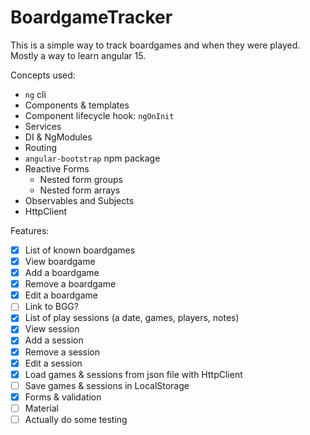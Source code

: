 # BoardgameTracker

This is a simple way to track boardgames and when they were played. Mostly a way to learn angular 15.

Concepts used:

- `ng` cli
- Components & templates
- Component lifecycle hook: `ngOnInit`
- Services
- DI & NgModules
- Routing
- `angular-bootstrap` npm package
- Reactive Forms
  - Nested form groups
  - Nested form arrays
- Observables and Subjects
- HttpClient

Features:

- [x] List of known boardgames
- [x] View boardgame
- [x] Add a boardgame
- [x] Remove a boardgame
- [x] Edit a boardgame
- [ ] Link to BGG?
- [x] List of play sessions (a date, games, players, notes)
- [x] View session
- [x] Add a session
- [x] Remove a session
- [x] Edit a session
- [x] Load games & sessions from json file with HttpClient
- [ ] Save games & sessions in LocalStorage
- [x] Forms & validation
- [ ] Material
- [ ] Actually do some testing
